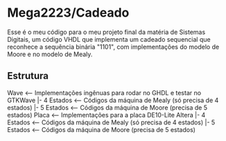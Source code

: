 # Mega2223/Cadeado

Esse é o meu código para o meu projeto final da matéria de Sistemas Digitais, um código VHDL que implementa um cadeado sequencial que reconhece a sequência binária "1101", com implementações do modelo de Moore e no modelo de Mealy.

## Estrutura

Wave   <-- Implementações ingênuas para rodar no GHDL e testar no GTKWave
|- 4 Estados  <-- Códigos da máquina de Mealy (só precisa de 4 estados)
|- 5 Estados  <-- Códigos da máquina de Moore (precisa de 5 estados)
Placa  <-- Implementações para a placa DE10-Lite Altera
|- 4 Estados  <-- Códigos da máquina de Mealy (só precisa de 4 estados)
|- 5 Estados  <-- Códigos da máquina de Moore (precisa de 5 estados)
